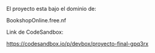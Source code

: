 El proyecto esta bajo el dominio de:

BookshopOnline.free.nf

Link de CodeSandbox:

https://codesandbox.io/p/devbox/proyecto-final-gpq3rx